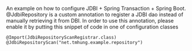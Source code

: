 An example on how to configure JDBI + Spring Transaction + Spring Boot. 
@JdbiRepository is a custom annotation to register a JDBI dao instead of manually retrieving it from DBI. In order to use
this annotation, please enable it by putting this snippet of code in one of configuration classes
````
@Import(JdbiRepositoryScanRegistrar.class)
@JdbiRepositoryScan("net.tmhung.example.repository")
````